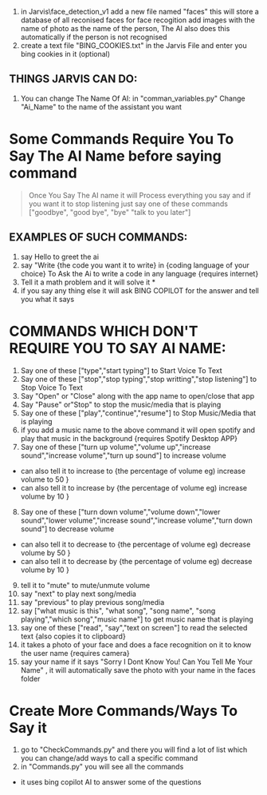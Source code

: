 1. in Jarvis\face_detection_v1 add a new file named "faces" this will store a database of all reconised faces for face recogition add images with the name of photo as the name of the person, The AI also does this automatically if the person is not recognised
2. create a text file "BING_COOKIES.txt" in the Jarvis File and enter you bing cookies in it (optional)

## THINGS JARVIS CAN DO:
1. You can change The Name Of AI: in "comman_variables.py" Change "Ai_Name" to the name of the assistant you want

# Some Commands Require You To Say The AI Name before saying command
> Once You Say The AI name it will Process everything you say and if you want it to stop listening just say one of these commands ["goodbye", "good bye", "bye" "talk to you later"]

## EXAMPLES OF SUCH COMMANDS:
1. say Hello to greet the ai
2. say "Write {the code you want it to write} in {coding language of your choice} To Ask the Ai to write a code in any language {requires internet}
3. Tell it a math problem and it will solve it  *
4. if you say any thing else it will ask BING COPILOT for the answer and tell you what it says

# COMMANDS WHICH DON'T REQUIRE YOU TO SAY AI NAME:
1. Say one of these ["type","start typing"] to Start Voice To Text
2. Say one of these ["stop","stop typing","stop writting","stop listening"] to Stop Voice To Text
3. Say "Open" or "Close" along with the app name to open/close that app
4. Say "Pause" or"Stop" to stop the music/media that is playing
5. Say one of these ["play","continue","resume"] to Stop Music/Media that is playing
6. if you add a music name to the above command it will open spotify and play that music in the background {requires Spotify Desktop APP}
7. Say one of these ["turn up volume","volume up","increase sound","increase volume","turn up sound"] to increase volume 
* can also tell it to increase to {the percentage of volume eg) increase volume to 50 }
* can also tell it to increase by {the percentage of volume eg) increase volume by 10 }
8. Say one of these ["turn down volume","volume down","lower sound","lower volume","increase sound","increase volume","turn down sound"] to decrease volume
* can also tell it to decrease to {the percentage of volume eg) decrease volume by 50 }
* can also tell it to decrease by {the percentage of volume eg) decrease volume by 10 }
9. tell it to "mute" to mute/unmute volume
10. say "next" to play next song/media
11. say "previous" to play previous song/media
12. say ["what music is this", "what song", "song name", "song playing","which song","music name"] to get music name that is playing
13. say one of these ["read", "say","text on screen"] to read the selected text {also copies it to clipboard}
14.  it takes a photo of your face and does a face recognition on it to know the user name {requires camera}
15. say your name if it says "Sorry I Dont Know You! Can You Tell Me Your Name" , it will automatically save the photo with your name in the faces folder

# Create More Commands/Ways To Say it
1. go to "CheckCommands.py" and there you will find a lot of list which you can change/add ways to call a specific command
2. in "Commands.py" you will see all the commands

* it uses bing copilot AI to answer some of the questions
